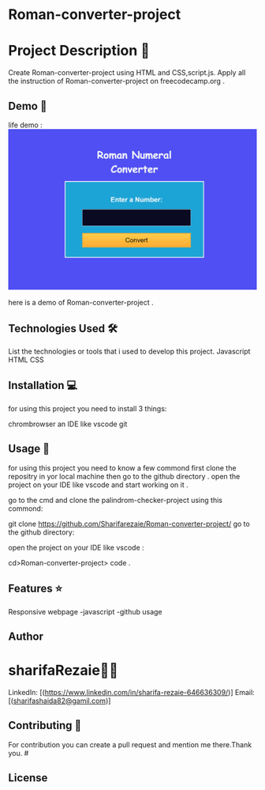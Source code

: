 # Roman-converter-project
# Project Description 📝
Create Roman-converter-project  using HTML and CSS,script.js. Apply all the instruction of Roman-converter-project on freecodecamp.org .

## Demo 📸
life demo : ![Demo](demo.PNG)

here is a demo of Roman-converter-project .

## Technologies Used 🛠️
List the technologies or tools that i used to develop this project.
Javascript
HTML
CSS
## Installation 💻
for using this project you need to install 3 things:

chrombrowser
an IDE like vscode
git

## Usage 🎯
for using this project you need to know a few commond first clone the repositry in yor local machine then go to the github directory . open the project on your IDE like vscode and start working on it .

go to the cmd and clone the palindrom-checker-project using this commond:

git clone https://github.com/Sharifarezaie/Roman-converter-project/
go to the github directory:

open the project on your IDE like vscode :

cd>Roman-converter-project> code .

## Features ⭐
Responsive webpage
-javascript
-github usage

## Author
# sharifaRezaie👩‍💻
LinkedIn: [(https://www.linkedin.com/in/sharifa-rezaie-646636309/)]
Email: [(sharifashaida82@gamil.com)]
## Contributing 🤝
For contribution you can create a pull request and mention me there.Thank you. #
## License